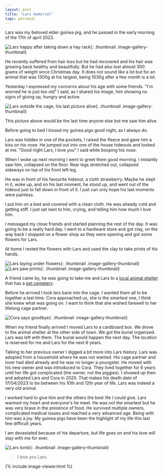 ```yaml
---
layout: post
title: "Lars memorial"
tags: personal
---
```

Lars was my beloved elder guinea pig, and he passed in the early morning of the 17th of april 2023.

![Lars happy after taking down a hay rack](/assets/images/blog/2023-04-18-lars-memorial/lars1.jpg){: .thumbnail .image-gallery-thumbnail}

He recently suffered from hair loss but he had recovered and his hair was growing back healthy and beautifully. But he had also lost almost 300 grams of weight since Christmas day. It does not sound like a lot but for an animal that was 1300g at his largest, being 1030g after a few month is a lot.

Yesterday I expressed my concerns about his age with some friends.
"I'm worried he is just too old" I said, as I shared his image, him showing no signs of giving up, hungry and active.

![Lars outside the cage, his last picture alive](/assets/images/blog/2023-04-18-lars-memorial/lars2.jpg){: .thumbnail .image-gallery-thumbnail}

This picture above would be the last time anyone else but me saw him alive.

Before going to bed I kissed my guinea pigs good night, as I always do.

Lars was hidden in one of the pockets, I raised the fleece and gave him a kiss on his nose. He jumped out into one of the house hideouts and looked at me. "Good night Lars, I love you" I said while booping his nose.

When I woke up next morning I went to greet them good morning. I instantly saw him, collapsed on the floor.
Rear legs stretched out, collapsed sideways on top of his front left leg.

He was in front of his favourite hideout, a cloth strawberry. Maybe he slept in it, woke up, and on his last moment, he stood up, and went out of the hideout just to fall down in front of it.
I just can only hope his last moments were painless.

I put him on a bed and covered with a clean cloth. He was already cold and getting stiff.
I just sat next to him, crying, and telling him how much I love him.

I messaged my close friends and started planning the rest of the day. It was going to be a really hard day.
I went to a hardware store and got clay, on the way back I stopped on a flower shop as they were opening and got some flowers for Lars.


At home I rested the flowers with Lars and used the clay to take prints of his hands.

![Lars laying under flowers](/assets/images/blog/2023-04-18-lars-memorial/lars3.jpg){: .thumbnail .image-gallery-thumbnail}
![Lars paw prints](/assets/images/blog/2023-04-18-lars-memorial/lars4.jpg){: .thumbnail .image-gallery-thumbnail}


A friend came by, he was going to take me and Lars to a [local animal shelter](https://www.tierheim-karlsruhe.de/) that has a [pet cemetery](https://www.tierheim-karlsruhe.de/tierfriedhof/).  

Before he arrived I took lars back into the cage. I wanted them all to be together a last time. Cora approached us, she is the smartest one, I think she knew what was going on. I want to think that she wished farewell to her lifelong cage partner.

![Cora says goodbye](/assets/images/blog/2023-04-18-lars-memorial/lars5.jpg){: .thumbnail .image-gallery-thumbnail}

When my friend finally arrived I moved Lars to a cardboard box. We drove to the animal shelter at the other side of town.
We got the burial organized. Lars was left with them. The burial would happen the next day. The location is reserved for me and Lars for the next 6 years.

Talking to her previous owner I digged a bit more into Lars history. 
Lars was adopted from a household where he was not wanted. His cage partner and lover had died already and he was no longer a youngster. 
He moved with his new owner and was introduced to Cora.
They lived together for 6 years until her life got complicated (the owner, not the piggies). 
I showed up then and adopted Lars and Cora in 2020. That makes his death date of 17/04/2023 to be between his 10th and 12th year of life. Lars was indeed a very old animal. 

I worked hard to give him and the others the best life I could give. 
Lars warmed my heart and everyone's he meet. 
He was not the smartest but he was very brave in the presence of food.
He survived  multiple owners, complicated medical issues and reached a very advanced age. 
Being with him was a joy.
My guinea pigs have been the highlight of my life this last few difficult years. 

I am devastated because of his departure, but life goes on and his love will stay with me for ever.

![Lars tomb](/assets/images/blog/2023-04-18-lars-memorial/lars6.jpg){: .thumbnail .image-gallery-thumbnail}

> I love you Lars.

{% include image-viewer.html %}
